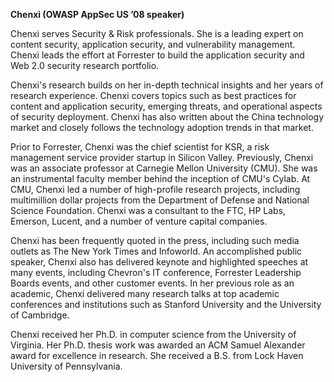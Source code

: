 **Chenxi (OWASP AppSec US ’08 speaker)**

Chenxi serves Security & Risk professionals. She is a leading expert on
content security, application security, and vulnerability management.
Chenxi leads the effort at Forrester to build the application security
and Web 2.0 security research portfolio.

Chenxi's research builds on her in-depth technical insights and her
years of research experience. Chenxi covers topics such as best
practices for content and application security, emerging threats, and
operational aspects of security deployment. Chenxi has also written
about the China technology market and closely follows the technology
adoption trends in that market.

Prior to Forrester, Chenxi was the chief scientist for KSR, a risk
management service provider startup in Silicon Valley. Previously,
Chenxi was an associate professor at Carnegie Mellon University (CMU).
She was an instrumental faculty member behind the inception of CMU's
Cylab. At CMU, Chenxi led a number of high-profile research projects,
including multimillion dollar projects from the Department of Defense
and National Science Foundation. Chenxi was a consultant to the FTC, HP
Labs, Emerson, Lucent, and a number of venture capital companies.

Chenxi has been frequently quoted in the press, including such media
outlets as The New York Times and Infoworld. An accomplished public
speaker, Chenxi also has delivered keynote and highlighted speeches at
many events, including Chevron's IT conference, Forrester Leadership
Boards events, and other customer events. In her previous role as an
academic, Chenxi delivered many research talks at top academic
conferences and institutions such as Stanford University and the
University of Cambridge.

Chenxi received her Ph.D. in computer science from the University of
Virginia. Her Ph.D. thesis work was awarded an ACM Samuel Alexander
award for excellence in research. She received a B.S. from Lock Haven
University of Pennsylvania.